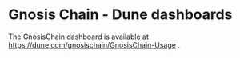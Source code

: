 # Gnosis Chain - Dune dashboards

The GnosisChain dashboard is available at https://dune.com/gnosischain/GnosisChain-Usage .

